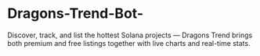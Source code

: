 # Dragons-Trend-Bot-
Discover, track, and list the hottest Solana projects — Dragons Trend brings both premium and free listings together with live charts and real-time stats.
